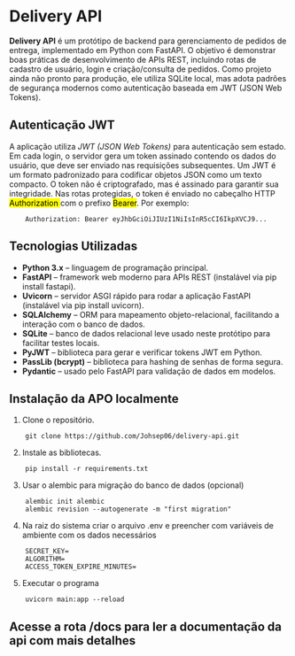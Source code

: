 # Delivery API

<strong>Delivery API</strong> é um protótipo de backend para gerenciamento de pedidos de entrega, implementado em Python com FastAPI. O objetivo é demonstrar boas práticas de desenvolvimento de APIs REST, incluindo rotas de cadastro de usuário, login e criação/consulta de pedidos. Como projeto ainda não pronto para produção, ele utiliza SQLite local, mas adota padrões de segurança modernos como autenticação baseada em JWT (JSON Web Tokens).

## Autenticação JWT

A aplicação utiliza <em>JWT (JSON Web Tokens)</em> para autenticação sem estado. Em cada login, o servidor gera um token assinado contendo os dados do usuário, que deve ser enviado nas requisições subsequentes. Um JWT é um formato padronizado para codificar objetos JSON como um texto compacto. O token não é criptografado, mas é assinado para garantir sua integridade. Nas rotas protegidas, o token é enviado no cabeçalho HTTP <mark> Authorization </mark> com o prefixo <mark> Bearer</mark>. Por exemplo:
```
    Authorization: Bearer eyJhbGciOiJIUzI1NiIsInR5cCI6IkpXVCJ9...
```
## Tecnologias Utilizadas
<ul>
    <li><strong>Python 3.x</strong> – linguagem de programação principal.</li>
    <li><strong>FastAPI</strong> – framework web moderno para APIs REST (instalável via pip install fastapi).</li>
    <li><strong>Uvicorn</strong> – servidor ASGI rápido para rodar a aplicação FastAPI (instalável via pip install uvicorn).</li>
    <li><strong>SQLAlchemy</strong> – ORM para mapeamento objeto-relacional, facilitando a interação com o banco de dados.</li>
    <li><strong>SQLite</strong> – banco de dados relacional leve usado neste protótipo para facilitar testes locais.</li>
    <li><strong>PyJWT</strong> – biblioteca para gerar e verificar tokens JWT em Python.</li>
    <li><strong>PassLib (bcrypt)</strong> – biblioteca para hashing de senhas de forma segura.</li>
    <li><strong>Pydantic</strong> – usado pelo FastAPI para validação de dados em modelos.</li>
</ul>

## Instalação da APO localmente

1. Clone o repositório.
```
    git clone https://github.com/Johsep06/delivery-api.git
```

2. Instale as bibliotecas.
```
    pip install -r requirements.txt
```

3. Usar o alembic para migração do banco de dados (opcional)
```
    alembic init alembic
    alembic revision --autogenerate -m "first migration"
```

4. Na raiz do sistema criar o arquivo .env e preencher com variáveis de ambiente com os dados necessários
```
    SECRET_KEY=
    ALGORITHM=
    ACCESS_TOKEN_EXPIRE_MINUTES=
```

5. Executar o programa
```
    uvicorn main:app --reload
```

<h2>Acesse a rota /docs para ler a documentação da api com mais detalhes</h2>
